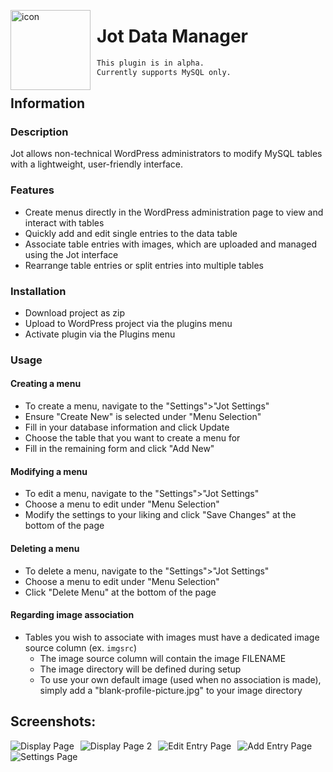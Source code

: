 
<img src="https://i.imgur.com/E3D0T2A.png"
     alt="icon"
     height="128"
     style="float: left; margin-right: 10px;" />
     
# Jot Data Manager

```diff
This plugin is in alpha.
Currently supports MySQL only.
```
## Information

### Description
<p>Jot allows non-technical WordPress administrators to modify MySQL
tables with a lightweight, user-friendly interface.</p>

### Features
* Create menus directly in the WordPress administration page to view and interact with tables
* Quickly add and edit single entries to the data table
* Associate table entries with images, which are uploaded and managed using the Jot interface
* Rearrange table entries or split entries into multiple tables

### Installation
* Download project as zip
* Upload to WordPress project via the plugins menu
* Activate plugin via the Plugins menu

### Usage
#### Creating a menu
* To create a menu, navigate to the "Settings">"Jot Settings"
* Ensure "Create New" is selected under "Menu Selection"
* Fill in your database information and click Update
* Choose the table that you want to create a menu for
* Fill in the remaining form and click "Add New"

#### Modifying a menu
* To edit a menu, navigate to the "Settings">"Jot Settings"
* Choose a menu to edit under "Menu Selection"
* Modify the settings to your liking and click "Save Changes" at the bottom of the page

#### Deleting a menu
* To delete a menu, navigate to the "Settings">"Jot Settings"
* Choose a menu to edit under "Menu Selection"
* Click "Delete Menu" at the bottom of the page

#### Regarding image association
* Tables you wish to associate with images must have a dedicated image source column (ex. `imgsrc`)
     * The image source column will contain the image FILENAME
     * The image directory will be defined during setup
     * To use your own default image (used when no association is made), 
       simply add a "blank-profile-picture.jpg" to your image directory

## Screenshots:
<img src="https://i.imgur.com/PiYq2sW.png"
     alt="Display Page"
     style="float: left; margin-right: 10px;" />

<img src="https://i.imgur.com/CLpzucS.png"
     alt="Display Page 2"
     style="float: left; margin-right: 10px;" />

<img src="https://i.imgur.com/mIuDTfL.png"
     alt="Edit Entry Page"
     style="float: left; margin-right: 10px;" />
     
<img src="https://i.imgur.com/nFTwktu.png"
     alt="Add Entry Page"
     style="float: left; margin-right: 10px;" />
     
<img src="https://i.imgur.com/75Z7ngI.png"
     alt="Settings Page"
     style="float: left; margin-right: 10px;" />
